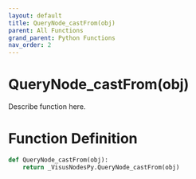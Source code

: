 ```yaml
---
layout: default
title: QueryNode_castFrom(obj)
parent: All Functions
grand_parent: Python Functions
nav_order: 2
---
```


# QueryNode_castFrom(obj)

Describe function here.

# Function Definition

```python
def QueryNode_castFrom(obj):
    return _VisusNodesPy.QueryNode_castFrom(obj)
```